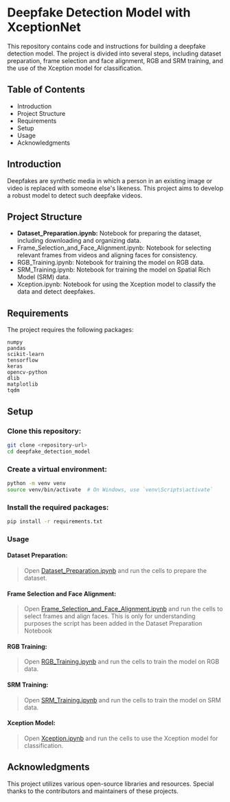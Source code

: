 # Deepfake Detection Model with XceptionNet

This repository contains code and instructions for building a deepfake detection model. The project is divided into several steps, including dataset preparation, frame selection and face alignment, RGB and SRM training, and the use of the Xception model for classification.

## Table of Contents
- Introduction
- Project Structure
- Requirements
- Setup
- Usage
- Acknowledgments

## Introduction
Deepfakes are synthetic media in which a person in an existing image or video is replaced with someone else's likeness. This project aims to develop a robust model to detect such deepfake videos.

## Project Structure
- **Dataset_Preparation.ipynb:** Notebook for preparing the dataset, including downloading and organizing data.
- Frame_Selection_and_Face_Alignment.ipynb: Notebook for selecting relevant frames from videos and aligning faces for consistency.
- RGB_Training.ipynb: Notebook for training the model on RGB data.
- SRM_Training.ipynb: Notebook for training the model on Spatial Rich Model (SRM) data.
- Xception.ipynb: Notebook for using the Xception model to classify the data and detect deepfakes.

## Requirements
The project requires the following packages:

```plaintext
numpy
pandas
scikit-learn
tensorflow
keras
opencv-python
dlib
matplotlib
tqdm
```

## Setup
### Clone this repository:

```bash
git clone <repository-url>
cd deepfake_detection_model
```

### Create a virtual environment:

```bash
python -m venv venv
source venv/bin/activate  # On Windows, use `venv\Scripts\activate`
```

### Install the required packages:

```bash
pip install -r requirements.txt
```

### Usage

#### Dataset Preparation:
>Open [Dataset_Preparation.ipynb](./Notebooks/Dataset_Preparation-Copy1.ipynb) and run the cells to prepare the dataset.

#### Frame Selection and Face Alignment:
>Open [Frame_Selection_and_Face_Alignment.ipynb](./Notebooks/Frame%20Selection%20and%20Face%20Alignment.ipynb) and run the cells to select frames and align faces. This is only for understanding purposes the script has been added in the Dataset Preparation Notebook

#### RGB Training:
>Open [RGB_Training.ipynb](/Notebooks/RGB%20Training.ipynb) and run the cells to train the model on RGB data.

#### SRM Training:
>Open [SRM_Training.ipynb](./Notebooks/SRM%20Training.ipynb) and run the cells to train the model on SRM data.

#### Xception Model:
>Open [Xception.ipynb](./Notebooks/Xception%20(2).ipynb) and run the cells to use the Xception model for classification.

## Acknowledgments
This project utilizes various open-source libraries and resources. Special thanks to the contributors and maintainers of these projects.